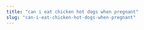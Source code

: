 ```yaml
---
title: "can i eat chicken hot dogs when pregnant"
slug: "can-i-eat-chicken-hot-dogs-when-pregnant"
---
```


